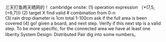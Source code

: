 三天打鱼两天晒网的！
cambridge onsite:
(1) operation expression  （*(7,5,(+6,7)))
(2) target X find valid # combination from 0-n   
(3) rain drop diameter is 1cm  total 1-100cm ask if the full area is been covered
(4) go! given a board, and next step. Verify if this next stp is a valid step.
    To be more specific, for the connected area we have at least one liberity
System Design: Distributed <key value> Pair dig into some numbers。
